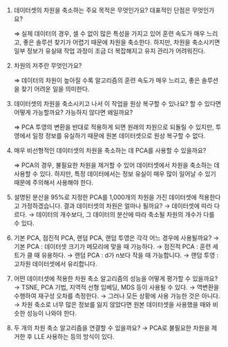 

1. 데이터셋의 차원을 축소하는 주요 목적은 무엇인가요? 대표적인 단점은 무엇인가요?
    
    ⇒ 실제 데이터의 경우, 셀 수 없이 많은 특성을 가지고 있어 훈련 속도가 매우 느리고, 좋은 솔루션 찾기가 어렵기 때문에 차원을 축소한다. 하지만, 차원을 축소시키면 일부 정보가 유실돼 작업 과정이 조금 더 복잡해지고 유지 관리가 어려워진다.
    
2. 차원의 저주란 무엇인가요?
    
    ⇒ 데이터의 차원이 높아질 수록 알고리즘의 훈련 속도가 매우 느리고, 좋은 솔루션을 찾기 어려운 일을 의미한다.
    
3. 데이터셋의 차원을 축소시키고 나서 이 작업을 원상 복구할 수 있나요? 할 수 있다면 어떻게 가능할까요? 가능하지 않다면 왜일까요?
    
    ⇒ PCA 투영의 변환을 반대로 적용하게 되면 원래의 차원으로 되돌릴 수 있지만, 투영에서 일정 정보를 유실하기 때문에 원본 데이터셋으로 원상 복구할 수 없다. 
    
4. 매우 비선형적인 데이터셋의 차원을 축소하는 데 PCA를 사용할 수 있을까요?
    
    ⇒ PCA의 경우, 불필요한 차원을 제거할 수 있어 데이터셋에서 차원을 축소하는 데 사용할 수 있다. 하지만, 특정 데이터에서는 정보 유실이 매우 많이 일어날 수 있기 때문에 주의해서 사용해야 한다.
    
5. 설명된 분산을 95%로 지정한 PCA를 1,000개의 차원을 가진 데이터셋에 적용한다고 가정하겠습니다. 결과 데이터셋의 차원은 얼마나 될까요?
→ 데이터셋에 따라 다르다.
→ 데이터의 개수보다, 그 데이터의 분산에 따라 축소될 차원의 개수가 다를 수 있다.
6. 기본 PCA, 점진적 PCA, 랜덤 PCA, 랜덤 투영은 각각 어느 경우에 사용될까요?
→ 기본 PCA : 데이터셋 크기가 메모리에 맞을 때 가능하다.
→ 점진적 PCA : 훈련 세트가 클 때 유용하다.
→ 랜덤 PCA : d가 n보다 작을 때 가능합니다.
→ 랜덤 투영 : 고차원 데이터셋에서 유리합니다.
7. 어떤 데이터셋에 적용한 차원 축소 알고리즘의 성능을 어떻게 평가할 수 있을까요?
→ TSNE, PCA 기법, 지역적 선형 임베딩, MDS 등이 사용될 수 있다.
→ 역변환을 수행하여 재구성 오차를 측정한다.
→ 그러나 모든 상황에 사용 가능한 것은 아니다.
→ 차원 축소로 너무 많은 정보를 잃지 않았다면 원본 데이터셋을 사용했을 때와 비슷한 성능이 나와야 한다.
8. 두 개의 차원 축소 알고리즘을 연결할 수 있을까요?
→ PCA로 불필요한 차원을 제거한 후 LLE 사용하는 등의 방식이 있다.

